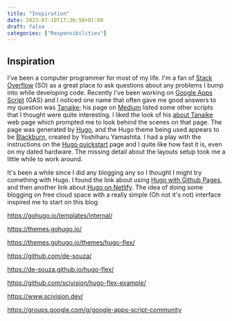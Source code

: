 ```yaml
---
title: "Inspiration"
date: 2023-07-10T17:36:58+01:00
draft: false
categories: ["Responsibilities"]
---
```

## Inspiration

I've been a computer programmer for most of my life. I'm a fan of [Stack Overflow](https://stackoverflow.com/) (SO) as a great place to ask questions about any problems I bump into while developing code. Recently I've been working on [Google Apps Script](https://www.google.com/script/start/) (GAS) and I noticed one name that often gave me good answers to my question was [Tanaike](https://stackoverflow.com/users/7108653/tanaike); his page on [Medium](https://medium.com/@tanaike) listed some other scripts that I thought were quite interesting. I liked the look of his [about Tanaike](https://tanaikech.github.io/about/) web page which prompted me to look behind the scenes on that page. The page was generated by [Hugo](https://gohugo.io/), and the Hugo theme being used appears to be [Blackburn](https://themes.gohugo.io/themes/blackburn/), created by Yoshiharu Yamashita. I had a play with the instructions on the [Hugo quickstart](https://gohugo.io/getting-started/quick-start/) page and I quite like how fast it is, even on my dated hardware. The missing detail about the layouts setup took me a little while to work around.

It's been a while since I did any blogging any so I thought I might try comething with Hugo. I found the link about using [Hugo with Github Pages](https://gohugo.io/hosting-and-deployment/hosting-on-github/), and then another link about [Hugo on Netlify](https://www.scivision.dev/github-pages-to-netlify/). The idea of doing some blogging on free cloud space with a really simple (Oh not it's not) interface inspired me to start on this blog.

https://gohugo.io/templates/internal/

https://themes.gohugo.io/

https://themes.gohugo.io/themes/hugo-flex/

https://github.com/de-souza/

https://de-souza.github.io/hugo-flex/

https://github.com/scivision/hugo-flex-example/

https://www.scivision.dev/

https://groups.google.com/g/google-apps-script-community
